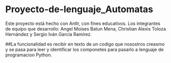 # Proyecto-de-lenguaje_Automatas

Este proyecto está hecho con Antlr, con fines educativos.
Los integrantes de equipo que desarrollo: Angel Moises Batun Mena, Christian Alexis Toloza Hernández y Sergio Iván García Ramírez.

##La funcionalidad es recibir en texto de un codigo que nosostros creasmo y se pasa para leer y identificar los componetes para pasarlo a lenguaje de programacion Python.
